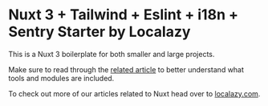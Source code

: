 # Nuxt 3 + Tailwind + Eslint + i18n + Sentry Starter by Localazy
This is a Nuxt 3 boilerplate for both smaller and large projects. 

Make sure to read through the [related article](https://localazy.com/blog/nuxt-3-tailwind-i18n-eslint-starter) to better understand what tools and modules are included.

To check out more of our articles related to Nuxt head over to [localazy.com](https://localazy.com/tags/nuxtjs).
